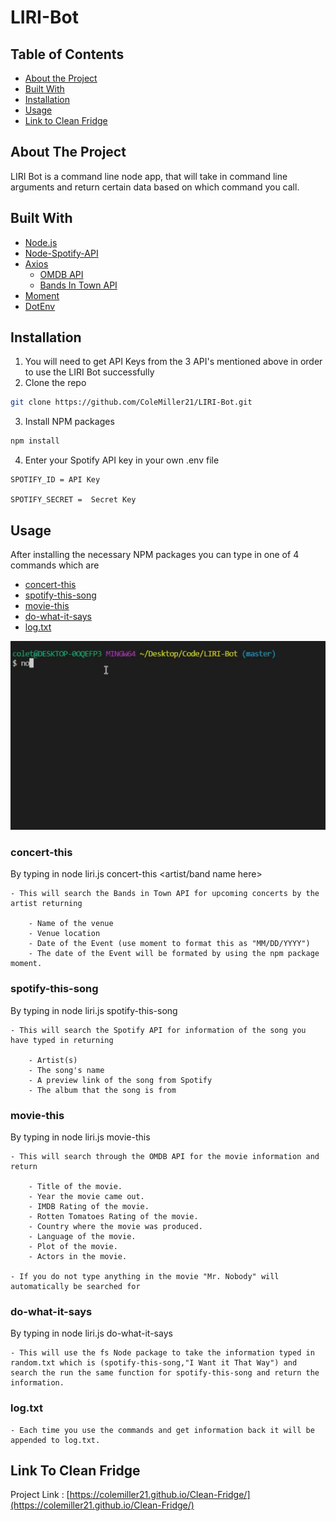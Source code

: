 # LIRI-Bot

## Table of Contents

* [About the Project](#about-the-project)
* [Built With](#built-with)
* [Installation](#installation)
* [Usage](#usage)
* [Link to Clean Fridge](#link-to-clean-fridge)

## About The Project

LIRI Bot is a command line node app, that will take in command line arguments and return certain data based on which command you call. 


## Built With
* [Node.js](https://nodejs.org/en/)
* [Node-Spotify-API](https://www.npmjs.com/package/node-spotify-api)
* [Axios](https://www.npmjs.com/package/axios)
    * [OMDB API](http://www.omdbapi.com/)
    * [Bands In Town API](https://www.artists.bandsintown.com/bandsintown-api)
* [Moment](https://www.npmjs.com/package/moment)
* [DotEnv](https://www.npmjs.com/package/dotenv)


## Installation

1. You will need to get API Keys from the 3 API's mentioned above in order to use the LIRI Bot successfully
2. Clone the repo
```sh
git clone https://github.com/ColeMiller21/LIRI-Bot.git
```
3. Install NPM packages
```sh
npm install
```
4. Enter your Spotify API key in your own .env file 
```JS
SPOTIFY_ID = API Key

SPOTIFY_SECRET =  Secret Key
```

## Usage

After installing the necessary NPM packages you can type in one of 4 commands which are 

* [concert-this](#concert-this)
* [spotify-this-song](#spotify-this-song)
* [movie-this](#movie-this)
* [do-what-it-says](#do-what-it-says)
* [log.txt](#log.txt)


![Gif of LIRI Bot](liri.gif)
### concert-this

By typing in node liri.js concert-this <artist/band name here>

    - This will search the Bands in Town API for upcoming concerts by the artist returning

        - Name of the venue
        - Venue location
        - Date of the Event (use moment to format this as "MM/DD/YYYY")
        - The date of the Event will be formated by using the npm package moment.

### spotify-this-song

By typing in node liri.js spotify-this-song <song name here>

    - This will search the Spotify API for information of the song you have typed in returning

        - Artist(s)
        - The song's name
        - A preview link of the song from Spotify
        - The album that the song is from

### movie-this

By typing in node liri.js movie-this <movie name here>

    - This will search through the OMDB API for the movie information and return 

        - Title of the movie.
        - Year the movie came out.
        - IMDB Rating of the movie.
        - Rotten Tomatoes Rating of the movie.
        - Country where the movie was produced.
        - Language of the movie.
        - Plot of the movie.
        - Actors in the movie.

    - If you do not type anything in the movie "Mr. Nobody" will automatically be searched for

### do-what-it-says

By typing in node liri.js do-what-it-says

    - This will use the fs Node package to take the information typed in random.txt which is (spotify-this-song,"I Want it That Way") and search the run the same function for spotify-this-song and return the information. 

### log.txt

    - Each time you use the commands and get information back it will be appended to log.txt.


## Link To Clean Fridge

Project Link : [https://colemiller21.github.io/Clean-Fridge/](https://colemiller21.github.io/Clean-Fridge/)
